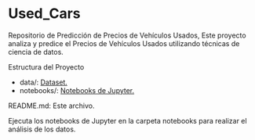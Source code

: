 # Used_Cars
Repositorio de Predicción de Precios de Vehículos Usados, Este proyecto analiza y predice el Precios de Vehículos Usados utilizando técnicas de ciencia de datos.

Estructura del Proyecto

- data/: [Dataset.](https://www.kaggle.com/datasets/austinreese/craigslist-carstrucks-data?select=vehicles.csv)
- notebooks/: [Notebooks de Jupyter.](https://github.com/Miguel-Sanabria/Used_Cars/blob/Used_Cars/7_Predicci%C3%B3n_de_Precios_de_Veh%C3%ADculos_Usados_(Core).ipynb)

README.md: Este archivo.

Ejecuta los notebooks de Jupyter en la carpeta notebooks para realizar el análisis de los datos.
